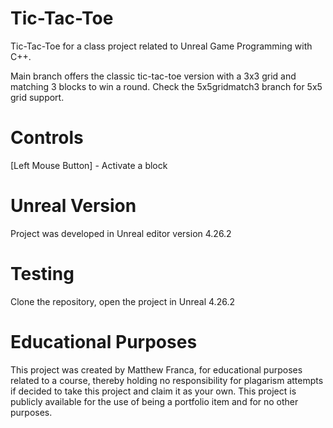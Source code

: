 # Tic-Tac-Toe 

Tic-Tac-Toe for a class project related to Unreal Game Programming with C++.

Main branch offers the classic tic-tac-toe version with a 3x3 grid and matching 3 blocks to win a round. Check the 5x5gridmatch3 branch for 5x5 grid support.

# Controls

[Left Mouse Button] - Activate a block

# Unreal Version

Project was developed in Unreal editor version 4.26.2

# Testing

Clone the repository, open the project in Unreal 4.26.2

# Educational Purposes

This project was created by Matthew Franca, for educational purposes related to a course, thereby holding no responsibility for plagarism attempts if decided to take this project and claim it as your own. This project is publicly available for the use of being a portfolio item and for no other purposes.
